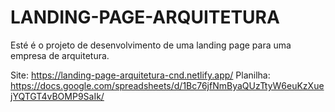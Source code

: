 # LANDING-PAGE-ARQUITETURA
Esté é o projeto de desenvolvimento de uma landing page para uma empresa de arquitetura.

Site: https://landing-page-arquitetura-cnd.netlify.app/
Planilha: https://docs.google.com/spreadsheets/d/1Bc76jfNmByaQUzTtyW6euKzXuejYQTGT4vBOMP9SaIk/
